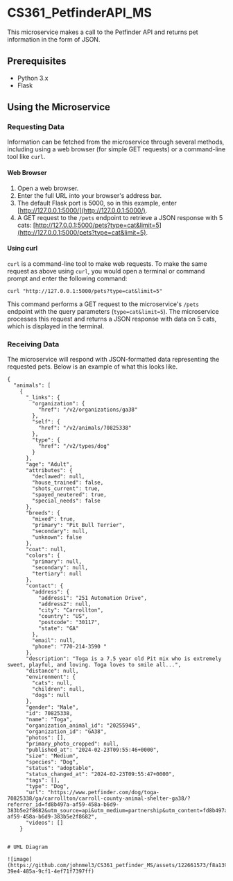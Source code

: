# CS361_PetfinderAPI_MS

This microservice makes a call to the Petfinder API and returns pet information in the form of JSON.

## Prerequisites

- Python 3.x
- Flask

## Using the Microservice

### Requesting Data

Information can be fetched from the microservice through several methods, including using a web browser (for simple GET requests) or a command-line tool like `curl`.

#### Web Browser

1. Open a web browser.
2. Enter the full URL into your browser's address bar.
3. The default Flask port is 5000, so in this example, enter [http://127.0.0.1:5000/](http://127.0.0.1:5000/).
4. A GET request to the `/pets` endpoint to retrieve a JSON response with 5 cats: [http://127.0.0.1:5000/pets?type=cat&limit=5](http://127.0.0.1:5000/pets?type=cat&limit=5).

#### Using curl

`curl` is a command-line tool to make web requests. To make the same request as above
using `curl`, you would open a terminal or command prompt and enter the following command:

`curl "http://127.0.0.1:5000/pets?type=cat&limit=5"`

This command performs a GET request to the microservice's `/pets` endpoint with the query
parameters (`type=cat&limit=5`). The microservice processes this request
and returns a JSON response with data on 5 cats, which is displayed in the terminal.

### Receiving Data 
The microservice will respond with JSON-formatted data representing the requested pets.
Below is an example of what this looks like.

```
{
  "animals": [
    {
      "_links": {
        "organization": {
          "href": "/v2/organizations/ga38"
        },
        "self": {
          "href": "/v2/animals/70825338"
        },
        "type": {
          "href": "/v2/types/dog"
        }
      },
      "age": "Adult",
      "attributes": {
        "declawed": null,
        "house_trained": false,
        "shots_current": true,
        "spayed_neutered": true,
        "special_needs": false
      },
      "breeds": {
        "mixed": true,
        "primary": "Pit Bull Terrier",
        "secondary": null,
        "unknown": false
      },
      "coat": null,
      "colors": {
        "primary": null,
        "secondary": null,
        "tertiary": null
      },
      "contact": {
        "address": {
          "address1": "251 Automation Drive",
          "address2": null,
          "city": "Carrollton",
          "country": "US",
          "postcode": "30117",
          "state": "GA"
        },
        "email": null,
        "phone": "770-214-3590 "
      },
      "description": "Toga is a 7.5 year old Pit mix who is extremely sweet, playful, and loving. Toga loves to smile all...",
      "distance": null,
      "environment": {
        "cats": null,
        "children": null,
        "dogs": null
      },
      "gender": "Male",
      "id": 70825338,
      "name": "Toga",
      "organization_animal_id": "20255945",
      "organization_id": "GA38",
      "photos": [],
      "primary_photo_cropped": null,
      "published_at": "2024-02-23T09:55:46+0000",
      "size": "Medium",
      "species": "Dog",
      "status": "adoptable",
      "status_changed_at": "2024-02-23T09:55:47+0000",
      "tags": [],
      "type": "Dog",
      "url": "https://www.petfinder.com/dog/toga-70825338/ga/carrollton/carroll-county-animal-shelter-ga38/?referrer_id=fd8b497a-af59-458a-b6d9-383b5e2f8682&utm_source=api&utm_medium=partnership&utm_content=fd8b497a-af59-458a-b6d9-383b5e2f8682",
      "videos": []
    }


# UML Diagram

![image](https://github.com/johnmel3/CS361_petfinder_MS/assets/122661573/f8a139af-39e4-485a-9cf1-4ef71f7397ff)

```

